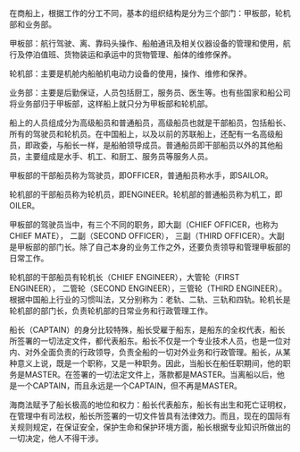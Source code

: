 
在商船上，根据工作的分工不同，基本的组织结构是分为三个部门：甲板部，轮机部和业务部。

甲板部：航行驾驶、离、靠码头操作、船舶通讯及相关仪器设备的管理和使用，航行及停泊值班、货物装运和承运中的货物管理、船体的维修保养。

轮机部：主要是机舱内船舶机电动力设备的使用，操作、维修和保养。

业务部：主要是后勤保证，人员包括厨工，服务员、医生等。也有些国家和船公司将业务部归于甲板部，这样船上就只分为甲板部和轮机部。

船上的人员组成分为高级船员和普通船员，高级船员也就是干部船员，包括船长、所有的驾驶员和轮机员。在中国船上，以及以前的苏联船上，还配有一名高级船员，即政委，与船长一样，是船舶领导成员。普通船员即干部船员以外的其他船员，主要组成是水手、机工、和厨工、服务员等服务人员。

甲板部的干部船员称为驾驶员，即OFFICER，普通船员称水手，即SAILOR。

轮机部的干部船员称为轮机员，即ENGINEER。轮机部的普通船员称为机工，即OILER。

甲板部的驾驶员当中，有三个不同的职务，即大副（CHIEF OFFICER，也称为CHIEF MATE）， 二副（SECOND OFFICER）， 三副（THIRD OFFICER）。大副是甲板部的部门长。除了自己本身的业务工作之外，还要负责领导和管理甲板部的日常工作。

轮机部的干部船员有轮机长（CHIEF ENGINEER），大管轮（FIRST ENGINEER）， 二管轮（SECOND ENGINEER），三管轮（THIRD ENGINEER）。根据中国船上行业的习惯叫法，又分别称为：老轨、二轨、三轨和四轨。轮机长是轮机部的部门长，负责轮机部的日常业务和行政管理工作。

船长（CAPTAIN）的身分比较特殊，船长受雇于船东，是船东的全权代表，船长所签署的一切法定文件，都代表船东。船长不仅是一个专业技术人员，也是一位对内、对外全面负责的行政领导，负责全船的一切对外业务和行政管理。船长，从某种意义上说，既是一个职称，又是一种职务。因此，当船长在船任职期间，他的职务是MASTER。在签署的一切法定文件上，落款都是MASTER。当离船以后，他是一个CAPTAIN，而且永远是一个CAPTAIN，但不再是MASTER。

海商法赋予了船长极高的地位和权力：船长代表船东，船长有出生和死亡证明权，在管理中有司法权，船长所签署的一切文件皆具有法律效力。而且，现在的国际有关规则规定，在保证安全，保护生命和保护环境方面，船长根据专业知识所做出的一切决定，他人不得干涉。
